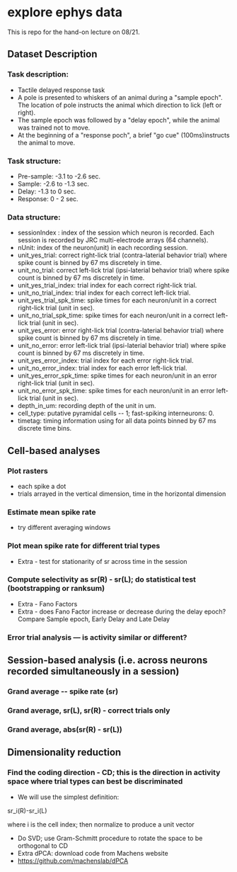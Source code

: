 # explore ephys data
This is repo for the hand-on lecture on 08/21.

## Dataset Description
### Task description:
* Tactile delayed response task
* A pole is presented to whiskers of an animal during a "sample epoch". The location of pole instructs the animal which direction to lick (left or right).
* The sample epoch was followed by a "delay epoch", while the animal was trained not to move.
* At the beginning of a "response poch", a brief "go cue" (100ms)instructs the animal to move.


### Task structure:
* Pre-sample: -3.1 to -2.6 sec.
* Sample: -2.6 to -1.3 sec.
* Delay: -1.3 to 0 sec.
* Response: 0 - 2 sec.

### Data structure:
* sessionIndex : index of the session which neuron is recorded. Each session is recorded by JRC multi-electrode arrays (64 channels).
* nUnit: index of the neuron(unit) in each recording session.
* unit_yes_trial: correct right-lick trial (contra-laterial behavior trial) where spike count is binned by 67 ms discretely in time.
* unit_no_trial: correct left-lick trial (ipsi-laterial behavior trial) where spike count is binned by 67 ms discretely in time.
* unit_yes_trial_index: trial index for each correct right-lick trial.
* unit_no_trial_index: trial index for each correct left-lick trial.
* unit_yes_trial_spk_time: spike times for each neuron/unit in a correct right-lick trial (unit in sec).
* unit_no_trial_spk_time: spike times for each neuron/unit in a correct left-lick trial (unit in sec).
* unit_yes_error: error right-lick trial (contra-laterial behavior trial) where spike count is binned by 67 ms discretely in time.
* unit_no_error: error left-lick trial (ipsi-laterial behavior trial) where spike count is binned by 67 ms discretely in time.
* unit_yes_error_index: trial index for each error right-lick trial.
* unit_no_error_index: trial index for each error left-lick trial.
* unit_yes_error_spk_time: spike times for each neuron/unit in an error right-lick trial (unit in sec).
* unit_no_error_spk_time: spike times for each neuron/unit in an error left-lick trial (unit in sec).
* depth_in_um: recording depth of the unit in um.
* cell_type: putative pyramidal cells -- 1; fast-spiking interneurons: 0.
* timetag: timing information using for all data points binned by 67 ms discrete time bins.


## Cell-based analyses
### Plot rasters
* each spike a dot
* trials arrayed in the vertical dimension, time in the horizontal dimension
### Estimate mean spike rate
* try different averaging windows
### Plot mean spike rate for different trial types
* Extra - test for stationarity of sr across time in the session
### Compute selectivity as sr(R) - sr(L); do statistical test (bootstrapping or ranksum)
* Extra - Fano Factors
* Extra - does Fano Factor increase or decrease during the delay epoch? Compare Sample epoch, Early Delay and Late Delay
### Error trial analysis — is activity similar or different?


## Session-based analysis (i.e. across neurons recorded simultaneously in a session)
### Grand average --  spike rate (__sr__)
### Grand average, sr(L), sr(R) - correct trials only
### Grand average, abs(sr(R) - sr(L))


## Dimensionality reduction
### Find the coding direction - CD; this is the direction in activity space where trial types can best be discriminated
* We will use the simplest definition:

sr_i(R)-sr_i(L)

where i is the cell index; then normalize to produce a unit vector
* Do SVD; use Gram-Schmitt procedure to rotate the space to be orthogonal to CD
* Extra dPCA: download code from Machens website
* https://github.com/machenslab/dPCA

